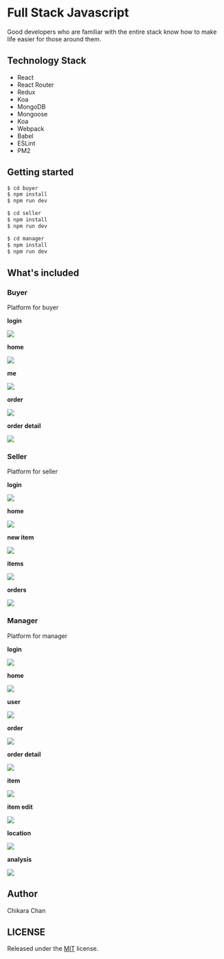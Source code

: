 # Full Stack Javascript
Good developers who are familiar with the entire stack know how to make life easier for those around them.

## Technology Stack

- React
- React Router
- Redux
- Koa
- MongoDB
- Mongoose
- Koa
- Webpack
- Babel
- ESLint
- PM2

## Getting started

``` bash
$ cd buyer
$ npm install
$ npm run dev
```

``` bash
$ cd seller
$ npm install
$ npm run dev
```

``` bash
$ cd manager
$ npm install
$ npm run dev
```

## What's included

### Buyer

Platform for buyer

**login**

![](http://upload-images.jianshu.io/upload_images/4145295-3498c4bf1ab39544.jpeg?imageMogr2/auto-orient/strip%7CimageView2/2/w/330)

**home**

![](http://upload-images.jianshu.io/upload_images/4145295-0f80b6b72c757ab4.png?imageMogr2/auto-orient/strip%7CimageView2/2/w/330)

**me**

![](http://upload-images.jianshu.io/upload_images/4145295-39efecd866e85536.png?imageMogr2/auto-orient/strip%7CimageView2/2/w/330)

**order**

![](http://upload-images.jianshu.io/upload_images/4145295-a5b0a6353cc7c88f.png?imageMogr2/auto-orient/strip%7CimageView2/2/w/330)

**order detail**

![](http://upload-images.jianshu.io/upload_images/4145295-21a28ee52e7591af.png?imageMogr2/auto-orient/strip%7CimageView2/2/w/330)


### Seller

Platform for seller

**login**

![](http://upload-images.jianshu.io/upload_images/4145295-dee0a4545a219bc0.png?imageMogr2/auto-orient/strip%7CimageView2/2/w/330)

**home**

![](http://upload-images.jianshu.io/upload_images/4145295-4c799b743db3ec60.png?imageMogr2/auto-orient/strip%7CimageView2/2/w/330)

**new item**

![](http://upload-images.jianshu.io/upload_images/4145295-e5e222de4e6b4f68.png?imageMogr2/auto-orient/strip%7CimageView2/2/w/330)

**items**

![](http://upload-images.jianshu.io/upload_images/4145295-f3366c0ae5ddd997.png?imageMogr2/auto-orient/strip%7CimageView2/2/w/330)

**orders**

![](http://upload-images.jianshu.io/upload_images/4145295-68b4c6721b4abf43.png?imageMogr2/auto-orient/strip%7CimageView2/2/w/330)

### Manager

Platform for manager

**login**

![](http://upload-images.jianshu.io/upload_images/4145295-2bd1b5b22449b92b.png?imageMogr2/auto-orient/strip%7CimageView2/2/w/1240)

**home**

![](http://upload-images.jianshu.io/upload_images/4145295-66edee23f559faf1.png?imageMogr2/auto-orient/strip%7CimageView2/2/w/1240)

**user**

![](http://upload-images.jianshu.io/upload_images/4145295-5a22b585b956e393.png?imageMogr2/auto-orient/strip%7CimageView2/2/w/1240)

**order**

![](http://upload-images.jianshu.io/upload_images/4145295-955cd674c0574743.png?imageMogr2/auto-orient/strip%7CimageView2/2/w/1240)

**order detail**

![](http://upload-images.jianshu.io/upload_images/4145295-a089b914608ade42.png?imageMogr2/auto-orient/strip%7CimageView2/2/w/1240)

**item**

![](http://upload-images.jianshu.io/upload_images/4145295-80cdc5356e37fbe2.png?imageMogr2/auto-orient/strip%7CimageView2/2/w/1240)

**item edit**

![](http://upload-images.jianshu.io/upload_images/4145295-f1c9e4b79ba70235.png?imageMogr2/auto-orient/strip%7CimageView2/2/w/1240)

**location**

![](http://upload-images.jianshu.io/upload_images/4145295-ed37da25421c65be.png?imageMogr2/auto-orient/strip%7CimageView2/2/w/1240)

**analysis**

![](http://upload-images.jianshu.io/upload_images/4145295-e40969fa5f5ae3fc.png?imageMogr2/auto-orient/strip%7CimageView2/2/w/1240)

## Author

Chikara Chan

## LICENSE

Released under the [MIT](https://github.com/chikara-chan/full-stack-javascript/blob/master/LICENSE) license.
